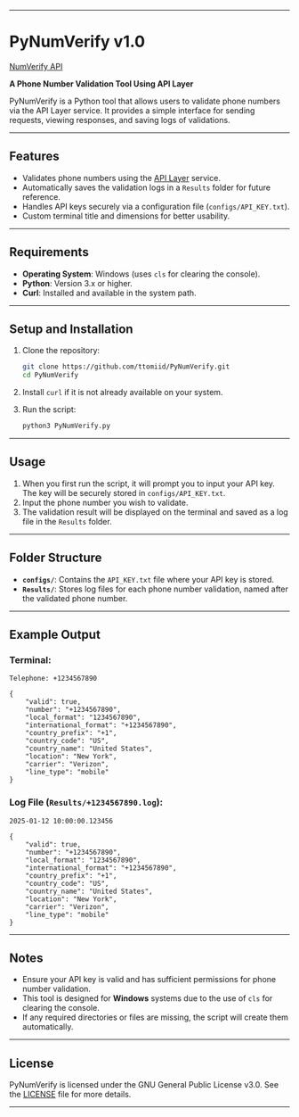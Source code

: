 
---

# PyNumVerify v1.0  

[NumVerify API](https://numverify.com/)

**A Phone Number Validation Tool Using API Layer**  

PyNumVerify is a Python tool that allows users to validate phone numbers via the API Layer service. It provides a simple interface for sending requests, viewing responses, and saving logs of validations.  

---

## Features  
- Validates phone numbers using the [API Layer](https://apilayer.com/) service.  
- Automatically saves the validation logs in a `Results` folder for future reference.  
- Handles API keys securely via a configuration file (`configs/API_KEY.txt`).  
- Custom terminal title and dimensions for better usability.  

---

## Requirements  
- **Operating System**: Windows (uses `cls` for clearing the console).  
- **Python**: Version 3.x or higher.  
- **Curl**: Installed and available in the system path.  

---

## Setup and Installation  

1. Clone the repository:  
   ```bash
   git clone https://github.com/ttomiid/PyNumVerify.git
   cd PyNumVerify
   ```  

2. Install `curl` if it is not already available on your system.  
3. Run the script:  
   ```bash
   python3 PyNumVerify.py
   ```  

---

## Usage  

1. When you first run the script, it will prompt you to input your API key. The key will be securely stored in `configs/API_KEY.txt`.  
2. Input the phone number you wish to validate.  
3. The validation result will be displayed on the terminal and saved as a log file in the `Results` folder.  

---

## Folder Structure  
- **`configs/`**: Contains the `API_KEY.txt` file where your API key is stored.  
- **`Results/`**: Stores log files for each phone number validation, named after the validated phone number.  

---

## Example Output  
### Terminal:  
```plaintext
Telephone: +1234567890  

{
    "valid": true,
    "number": "+1234567890",
    "local_format": "1234567890",
    "international_format": "+1234567890",
    "country_prefix": "+1",
    "country_code": "US",
    "country_name": "United States",
    "location": "New York",
    "carrier": "Verizon",
    "line_type": "mobile"
}
```  

### Log File (`Results/+1234567890.log`):  
```plaintext
2025-01-12 10:00:00.123456  

{
    "valid": true,
    "number": "+1234567890",
    "local_format": "1234567890",
    "international_format": "+1234567890",
    "country_prefix": "+1",
    "country_code": "US",
    "country_name": "United States",
    "location": "New York",
    "carrier": "Verizon",
    "line_type": "mobile"
}
```  

---

## Notes  
- Ensure your API key is valid and has sufficient permissions for phone number validation.  
- This tool is designed for **Windows** systems due to the use of `cls` for clearing the console.  
- If any required directories or files are missing, the script will create them automatically.  

---

## License  
PyNumVerify is licensed under the GNU General Public License v3.0. See the [LICENSE](LICENSE) file for more details.

--- 
